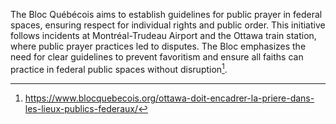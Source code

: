 The Bloc Québécois aims to establish guidelines for public prayer in federal spaces, ensuring respect for individual rights and public order. This initiative follows incidents at Montréal-Trudeau Airport and the Ottawa train station, where public prayer practices led to disputes. The Bloc emphasizes the need for clear guidelines to prevent favoritism and ensure all faiths can practice in federal public spaces without disruption[^1].

[^1]: https://www.blocquebecois.org/ottawa-doit-encadrer-la-priere-dans-les-lieux-publics-federaux/
